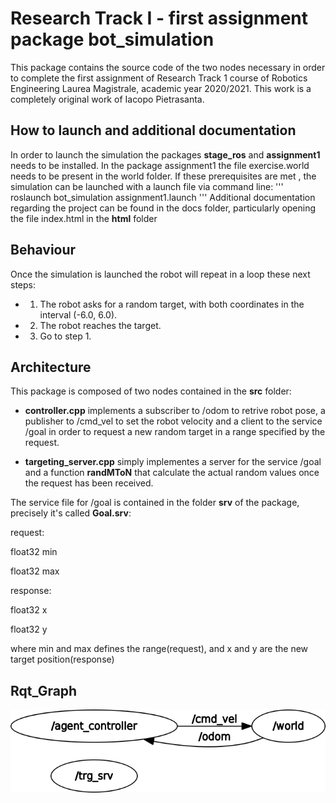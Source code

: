 # Research Track I - first assignment package bot_simulation

This package contains the source code of the two nodes necessary in order to complete the first assignment of Research Track 1 course of Robotics Engineering Laurea Magistrale, academic year 2020/2021. This work is a completely original work of Iacopo Pietrasanta.

## How to launch and additional documentation

In order to launch the simulation the packages **stage_ros** and **assignment1** needs to be installed. In the package assignment1 the file exercise.world needs to be present in the world folder.
If these prerequisites are met , the simulation can be launched with a launch file via command line:
'''
 roslaunch bot_simulation assignment1.launch
'''
Additional documentation regarding the project can be found in the docs folder, particularly opening the file index.html in the **html** folder

## Behaviour

Once the simulation is launched the robot will repeat in a loop these next steps:

- 1. The robot asks for a random target, with both coordinates in the interval (-6.0, 6.0).
- 2. The robot reaches the target.
- 3. Go to step 1.

## Architecture

This package is composed of two nodes contained in the **src** folder:

- **controller.cpp** implements a subscriber to /odom to retrive robot pose, a publisher to /cmd_vel to set the robot velocity and a client to the service /goal in order to request a new random target in a range specified by the request.

- **targeting_server.cpp** simply implementes a server for the service /goal and a function **randMToN** that calculate the actual random values once the request has been received.

The service file for /goal is contained in the folder **srv** of the package, precisely it's called **Goal.srv**:

request:

float32 min

float32 max

response:

float32 x

float32 y

where min and max defines the range(request), and x and y are the new target position(response)

## Rqt_Graph

![alt rqt_graph](https://github.com/HolyStone95/RT1_Assignment1/blob/master/rosgraph.png)



